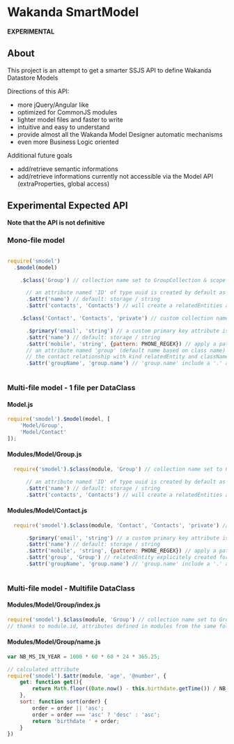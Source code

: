 # Wakanda SmartModel

**EXPERIMENTAL**

## About

This project is an attempt to get a smarter SSJS API to define Wakanda Datastore Models

Directions of this API:

* more jQuery/Angular like
* optimized for CommonJS modules
* lighter model files and faster to write
* intuitive and easy to understand
* provide almost all the Wakanda Model Designer automatic mechanisms
* even more Business Logic oriented

Additional future goals

* add/retrieve semantic informations
* add/retrieve informations currently not accessible via the Model API (extraProperties, global access)

## Experimental Expected API

**Note that the API is not definitive**

### Mono-file model

```javascript

require('smodel')
  .$model(model)

    .$class('Group') // collection name set to GroupCollection & scope to public

      // an attribute named 'ID' of type uuid is created by default as primary key
      .$attr('name') // default: storage / string
      .$attr('contacts', 'Contacts') // will create a relatedEntities attribute once Contacts is found

    .$class('Contact', 'Contacts', 'private') // custom collection name & scope private

      .$primary('email', 'string') // a custom primary key attribute is created
      .$attr('name') // default: storage / string
      .$attr('mobile', 'string', {pattern: PHONE_REGEX}) // apply a pattern for expected values
      // an attribute named 'group' (default name based on class name) as automatically been created by 
      // the contact relationship with kind relatedEntity and className Group
      .$attr('groupName', 'group.name') // 'group.name' include a '.' and start by an attribute name -> alias
 
```


### Multi-file model - 1 file per DataClass

#### Model.js
```javascript
require('smodel').$model(model, [
    'Model/Group',
    'Model/Contact'
]);

```

#### Modules/Model/Group.js

```javascript
  require('smodel').$class(module, 'Group') // collection name set to GroupCollection & scope to public

      // an attribute named 'ID' of type uuid is created by default as primary key
      .$attr('name') // default: storage / string
      .$attr('contacts', 'Contacts') // will create a relatedEntities attribute once Contacts is found
```

#### Modules/Model/Contact.js

```javascript
  require('smodel').$class(module, 'Contact', 'Contacts', 'private') // custom collection name & scope private

      .$primary('email', 'string') // a custom primary key attribute is created
      .$attr('name') // default: storage / string
      .$attr('mobile', 'string', {pattern: PHONE_REGEX}) // apply a pattern for expected values
      .$attr('group', 'Group') // relatedEntity explicitely created for better understanding
      .$attr('groupName', 'group.name') // 'group.name' include a '.' and start by an attribute name -> alias
 
```

### Multi-file model - Multifile DataClass 


#### Modules/Model/Group/index.js
```javascript
require('smodel').$class(module, 'Group') // collection name set to GroupCollection & scope to public
// thanks to module.id, attributes defined in modules from the same folder are assigned to the dataClass
```
#### Modules/Model/Group/name.js
```javascript
var NB_MS_IN_YEAR = 1000 * 60 * 60 * 24 * 365.25;

// calculated attribute
require('smodel').$attr(module, 'age', '@number', {
    get: function get(){
        return Math.floor((Date.now() - this.birthdate.getTime()) / NB_MS_IN_YEAR);
    },
    sort: function sort(order) {
        order = order || 'asc';
        order = order === 'asc' ? 'desc' : 'asc';
        return 'birthdate ' + order;
    }
}) 
